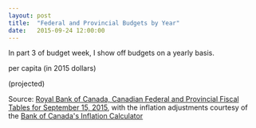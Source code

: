 ```yaml
---
layout: post
title:  "Federal and Provincial Budgets by Year"
date:   2015-09-24 12:00:00
---
```


In part 3 of budget week, I show off budgets on a yearly basis.

<div id="yearBudgetTip" class="hidden">
  <p id="tipTop"><strong><span id="tipNum"></span></strong></p>
  <p class="tipInfo"><span id="tipVal"></span> <span id="tipBal"></span> <span id="tipCap" class="hidden">per capita</span> <span id="tipInf" class="hidden">(in 2015 dollars)</span></p>
  <p class="tipInfo hidden" id="tipFore">(projected)</p>
</div>
<div id="yearBudgetChart"></div>

Source: [Royal Bank of Canada, Canadian Federal and Provincial Fiscal Tables for September 15, 2015](http://www.rbc.com/economics/economic-reports/provincial-economic-forecasts.html), with the inflation adjustments courtesy of the [Bank of Canada's Inflation Calculator](http://www.bankofcanada.ca/rates/related/inflation-calculator/)

<style>

</style>


<script>

</script>